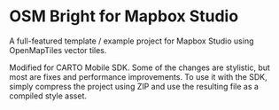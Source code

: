 # OSM Bright for Mapbox Studio

A full-featured template / example project for Mapbox Studio using OpenMapTiles vector tiles.

Modified for CARTO Mobile SDK. Some of the changes are stylistic, but
most are fixes and performance improvements. To use it with the SDK,
simply compress the project using ZIP and use the resulting file as
a compiled style asset.
